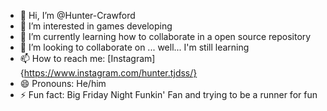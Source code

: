 - 👋 Hi, I’m @Hunter-Crawford
- 👀 I’m interested in games developing
- 🌱 I’m currently learning how to collaborate in a open source repository
- 💞️ I’m looking to collaborate on ... well... I'm still learning
- 📫 How to reach me: [Instagram]{https://www.instagram.com/hunter.tjdss/}
- 😄 Pronouns: He/him
- ⚡ Fun fact: Big Friday Night Funkin' Fan and trying to be a runner for fun

<!---
Hunter-Crawford/Hunter-Crawford is a ✨ special ✨ repository because its `README.md` (this file) appears on your GitHub profile.
You can click the Preview link to take a look at your changes.
--->
